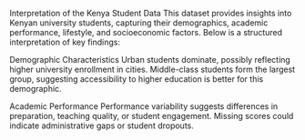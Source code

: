 Interpretation of the Kenya Student Data
This dataset provides insights into Kenyan university students, capturing their demographics, academic performance, lifestyle, and socioeconomic factors.
Below is a structured interpretation of key findings:

Demographic Characteristics
Urban students dominate, possibly reflecting higher university enrollment in cities.
Middle-class students form the largest group, suggesting accessibility to higher education is better for this demographic.

Academic Performance
Performance variability suggests differences in preparation, teaching quality, or student engagement.
Missing scores could indicate administrative gaps or student dropouts.
